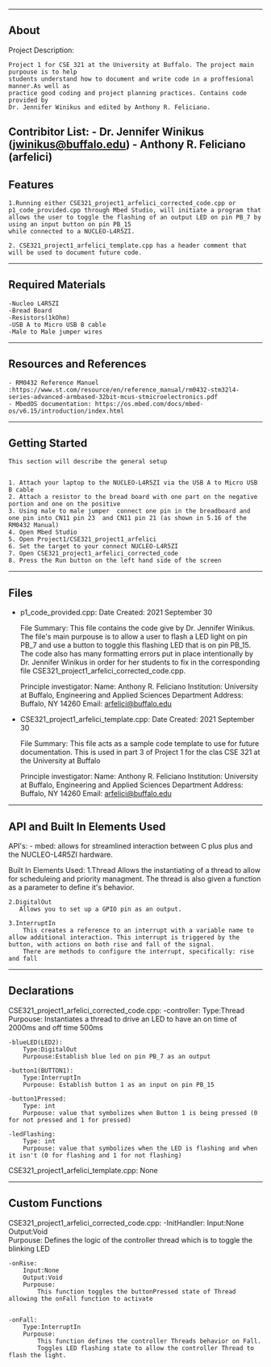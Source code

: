 -------------------
About
-------------------
Project Description: 
    
    Project 1 for CSE 321 at the University at Buffalo. The project main purpouse is to help 
    students understand how to document and write code in a proffesional manner.As well as 
    practice good coding and project planning practices. Contains code provided by 
    Dr. Jennifer Winikus and edited by Anthony R. Feliciano.
    

Contribitor List:
    - Dr. Jennifer Winikus (jwinikus@buffalo.edu)
    - Anthony R. Feliciano (arfelici)
--------------------
Features
--------------------
    1.Running either CSE321_project1_arfelici_corrected_code.cpp or p1_code_provided.cpp through Mbed Studio, will initiate a program that
    allows the user to toggle the flashing of an output LED on pin PB_7 by using an input button on pin PB_15 
    while connected to a NUCLEO-L4R5ZI.

    2. CSE321_project1_arfelici_template.cpp has a header comment that will be used to document future code.


--------------------
Required Materials
--------------------
    -Nucleo L4R5ZI
    -Bread Board
    -Resistors(1kOhm)
    -USB A to Micro USB B cable
    -Male to Male jumper wires

--------------------
Resources and References
--------------------
    - RM0432 Reference Manuel :https://www.st.com/resource/en/reference_manual/rm0432-stm32l4-series-advanced-armbased-32bit-mcus-stmicroelectronics.pdf
    - MbedOS documentation: https://os.mbed.com/docs/mbed-os/v6.15/introduction/index.html

--------------------
Getting Started
--------------------
    This section will describe the general setup


    1. Attach your laptop to the NUCLEO-L4R5ZI via the USB A to Micro USB B cable
    2. Attach a resistor to the bread board with one part on the negative portion and one on the positive
    3. Using male to male jumper  connect one pin in the breadboard and one pin into CN11 pin 23  and CN11 pin 21 (as shown in 5.16 of the RM0432 Manual)
    4. Open Mbed Studio
    5. Open Project1/CSE321_project1_arfelici
    6. Set the target to your connect NUCLEO-L4R5ZI
    7. Open CSE321_project1_arfelici_corrected_code
    8. Press the Run button on the left hand side of the screen

--------------------
Files
--------------------
- p1_code_provided.cpp:
    Date Created: 2021 September 30

    File Summary:
        This file contains the code give by Dr. Jennifer Winikus. The file's main purpouse is to allow a user to flash a LED light on pin 
        PB_7 and use a button to toggle this flashing LED that is on pin PB_15. The code also has many formatting errors put in place intentionally by
        Dr. Jennifer Winikus in order for her students to fix in the corresponding file CSE321_project1_arfelici_corrected_code.cpp. 

     Principle investigator:
        Name: Anthony R. Feliciano
        Institution: University at Buffalo, Engineering and Applied Sciences Department
        Address: Buffalo, NY 14260
        Email: arfelici@buffalo.edu
    

- CSE321_project1_arfelici_template.cpp:
    Date Created: 2021 September 30

    File Summary:
        This file acts as a sample code template to use for future documentation. 
        This is used in part 3 of Project 1 for the clas CSE 321 at the University at Buffalo

    Principle investigator:
        Name: Anthony R. Feliciano
        Institution: University at Buffalo, Engineering and Applied Sciences Department
        Address: Buffalo, NY 14260
        Email: arfelici@buffalo.edu


----------
API and Built In Elements Used
----------
API's: 
    - mbed: allows for streamlined interaction between C plus plus and the NUCLEO-L4R5ZI hardware.

Built In Elements Used:
    1.Thread
        Allows the instantiating of a thread to allow for scheduleing and priority managment. The thread is also given a function as a parameter
        to define it's behavior.
        
    2.DigitalOut
       Allows you to set up a GPIO pin as an output.

    3.InterruptIn
        This creates a reference to an interrupt with a variable name to allow additional interaction. This interrupt is triggered by the button, with actions on both rise and fall of the signal. 
        There are methods to configure the interrupt, specifically: rise and fall


----------
Declarations
----------
CSE321_project1_arfelici_corrected_code.cpp:
    -controller:
        Type:Thread              
        Purpouse: Instantiates a thread to drive an LED to have an on time of 2000ms and off time 500ms

    -blueLED(LED2):
        Type:DigitalOut        
        Purpouse:Establish blue led on pin PB_7 as an output

    -button1(BUTTON1):
        Type:InterruptIn
        Purpouse: Establish button 1 as an input on pin PB_15 

    -button1Pressed:
        Type: int
        Purpouse: value that symbolizes when Button 1 is being pressed (0 for not pressed and 1 for pressed)

    -ledFlashing:
        Type: int
        Purpouse: value that symbolizes when the LED is flashing and when it isn't (0 for flashing and 1 for not flashing)


CSE321_project1_arfelici_template.cpp:
    None

----------
Custom Functions
----------

CSE321_project1_arfelici_corrected_code.cpp:
    -InitHandler:
        Input:None
        Output:Void              
        Purpouse: 
            Defines the logic of the controller thread which is to toggle the blinking LED

    -onRise:
        Input:None
        Output:Void              
        Purpouse: 
            This function toggles the buttonPressed state of Thread allowing the onFall function to activate
            

    -onFall:
        Type:InterruptIn
        Purpouse: 
            This function defines the controller Threads behavior on Fall. 
            Toggles LED flashing state to allow the controller Thread to flash the light.




